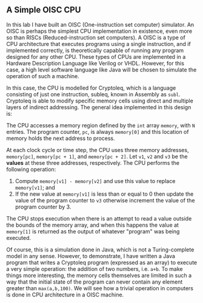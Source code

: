 ## A Simple OISC CPU

In this lab I have built an OISC (One-instruction set computer) simulator. An OISC is perhaps the simplest CPU implementation in existence, even more so than RISCs (Reduced-instruction set computers).
A OISC is a type of CPU architecture that executes programs using a single instruction, and if implemented correctly, is theoretically capable of running any program designed for any other CPU. These types of CPUs
are implemented in a Hardware Description Language like Verilog or VHDL. However, for this case,
a high level software language like Java will be chosen to simulate the operation of such a machine.

In this case, the CPU is modelled for
Cryptoleq, which is a language consisting of just one instruction, subleq, known in Assembly as `subl`. Cryptoleq is able to modify specific memory cells
using direct and multiple layers of indirect addressing. The general idea implemented in this design is:

The CPU accesses a memory region defined by the `int` array `memory`, with `N` entries. The program counter, `pc`, is always `memory[0]` and this location of memory holds the next address to process.

At each clock cycle or time step, the CPU uses three memory addresses, `memory[pc]`, `memory[pc + 1]`, and `memory[pc + 2]`. Let `v1`, `v2` and `v3` be the **values** at these three addresses, respectively. The CPU performs the following operation:

1. Compute `memory[v1] - memory[v2]` and use this value to replace `memory[v1]`; and
2. If the new value at `memory[v1]` is less than or equal to 0 then update the value of the program counter to `v3` otherwise increment the value of the program counter by 3.

The CPU stops execution when there is an attempt to read a value outside the bounds of the memory array, and when this happens the value at `memory[1]` is returned as the output of whatever "program" was being executed.

Of course, this is a simulation done in Java, which is not a Turing-complete model in any sense. However, to demonstrate, 
I have written a Java program that writes a Cryptoleq program (expressed as an array) to execute a very simple operation:
the addition of two numbers, i.e. `a+b`.
To make things more interesting, the memory cells themselves are limited in such a way that the initial state of the program
can never contain any element greater than `max(a,b,100)`.
We will see how a trivial operation in computers is done in CPU architecture in a OISC machine.
